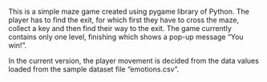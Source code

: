 This is a simple maze game created using pygame library of Python.
The player has to find the exit, for which first they have to cross the maze, collect a key and then find their way to the exit.
The game currently contains only one level, finishing which shows a pop-up message “You win!”. 

In the current version, the player movement is decided from the data values loaded from the sample dataset file “emotions.csv”. 
